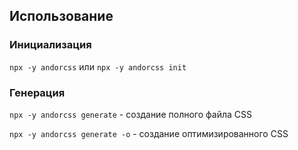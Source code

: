 ## Использование
### Инициализация
`npx -y andorcss` или `npx -y andorcss init`
### Генерация
`npx -y andorcss generate` - создание полного файла CSS

`npx -y andorcss generate -o` - создание оптимизированного CSS